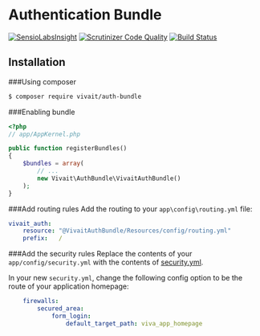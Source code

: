 # Authentication Bundle
[![SensioLabsInsight](https://insight.sensiolabs.com/projects/a0d01be7-3308-4c87-90e3-b87bb38807b2/small.png)](https://insight.sensiolabs.com/projects/a0d01be7-3308-4c87-90e3-b87bb38807b2)
[![Scrutinizer Code Quality](https://scrutinizer-ci.com/g/vivait/AuthBundle/badges/quality-score.png?b=master)](https://scrutinizer-ci.com/g/vivait/AuthBundle/?branch=master)
[![Build Status](https://scrutinizer-ci.com/g/vivait/AuthBundle/badges/build.png?b=master)](https://scrutinizer-ci.com/g/vivait/AuthBundle/build-status/master)

Installation
------------
###Using composer
``` bash
$ composer require vivait/auth-bundle
```

###Enabling bundle
``` php
<?php
// app/AppKernel.php

public function registerBundles()
{
    $bundles = array(
        // ...
        new Vivait\AuthBundle\VivaitAuthBundle()
    );
}
```

###Add routing rules
Add the routing to your ```app\config\routing.yml``` file:
```yaml
vivait_auth:
    resource: "@VivaitAuthBundle/Resources/config/routing.yml"
    prefix:   /
```

###Add the security rules
Replace the contents of your ```app/config/security.yml``` with the contents of [security.yml](Resources/config/security.yml).

In your new ```security.yml```, change the following config option to be the route of your application homepage:
```yaml
    firewalls:
        secured_area:
            form_login:
                default_target_path: viva_app_homepage
```
